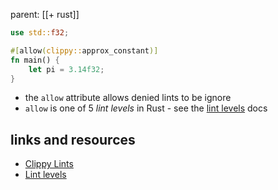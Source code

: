 parent: [[+ rust]]

```rust
use std::f32;

#[allow(clippy::approx_constant)]
fn main() {
    let pi = 3.14f32;
}
```

- the `allow` attribute allows denied lints to be ignore
- `allow` is one of 5 _lint levels_ in Rust - see the
  [lint levels](https://doc.rust-lang.org/1.74.0/rustc/lints/levels.html) docs

## links and resources

- [Clippy Lints](https://rust-lang.github.io/rust-clippy/stable/index.html)
- [Lint levels](https://doc.rust-lang.org/1.74.0/rustc/lints/levels.html)
